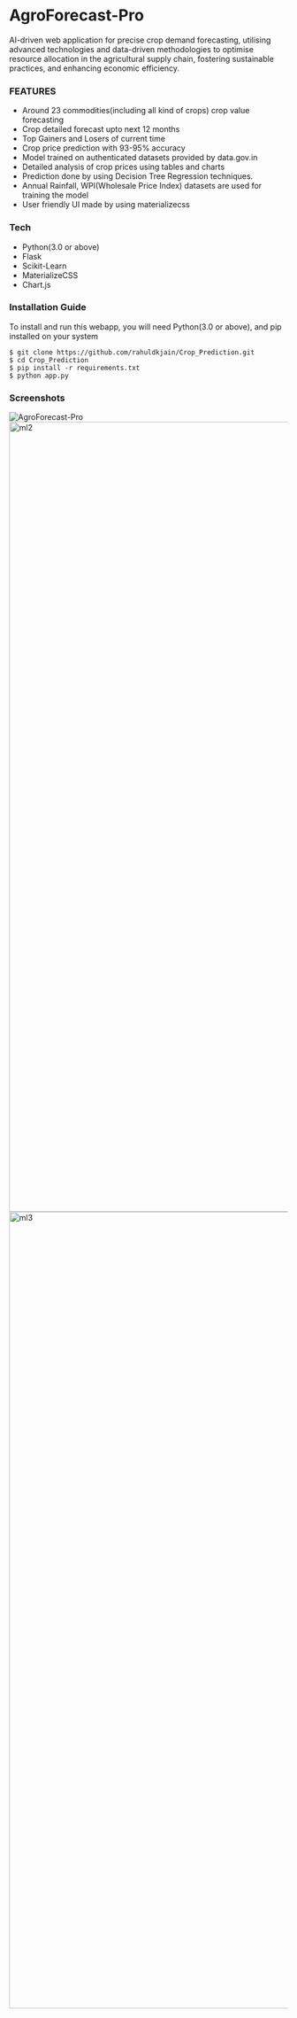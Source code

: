 # AgroForecast-Pro
AI-driven web application for precise crop demand forecasting, utilising advanced technologies and data-driven methodologies to optimise resource allocation in the agricultural supply chain, fostering sustainable practices, and enhancing economic efficiency. 

### FEATURES
+ Around 23 commodities(including all kind of crops) crop value forecasting
+ Crop detailed forecast upto next 12 months
+ Top Gainers and Losers of current time
+ Crop price prediction with 93-95% accuracy
+ Model trained on authenticated datasets provided by data.gov.in
+ Detailed analysis of crop prices using tables and charts
+ Prediction done by using Decision Tree Regression techniques.
+ Annual Rainfall, WPI(Wholesale Price Index) datasets are used for training the model
+ User friendly UI made by using materializecss

### Tech
+ Python(3.0 or above)
+ Flask
+ Scikit-Learn
+ MaterializeCSS
+ Chart.js

### Installation Guide
To install and run this webapp, you will need Python(3.0 or above), and pip installed on your system
```
$ git clone https://github.com/rahuldkjain/Crop_Prediction.git
$ cd Crop_Prediction
$ pip install -r requirements.txt
$ python app.py
```
### Screenshots
![AgroForecast-Pro](https://github.com/aryapatel10/AgroForecast-Pro/assets/118880564/856655a5-3f89-4937-a9ce-81112f2c588b)
<img width="1427" alt="ml2" src="https://github.com/aryapatel10/AgroForecast-Pro/assets/118880564/39dc5ff1-e976-49b3-b857-ac3adbef6c43">
<img width="1439" alt="ml3" src="https://github.com/aryapatel10/AgroForecast-Pro/assets/118880564/141d18d2-3cce-4bb3-9681-4d7cc762c5f0">


